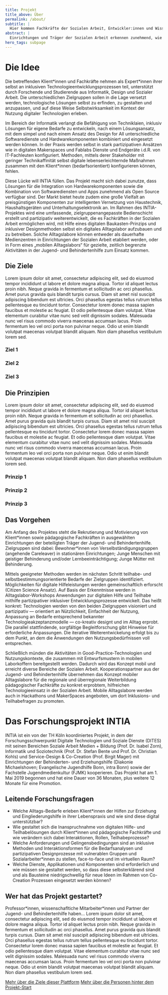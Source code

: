 ```yaml
---
title: Projekt
title_above: Über
permalink: /about/
subtitle: |
  Hier kommen Fachkräfte der Sozialen Arbeit, Entwickler:innen und Wissenschaftler:innen zusammen, um gemeinsam mit betroffenen Jugendlichen Technik und digitale Hilfen zur Alltagsbewältigung zu entwickeln und weiterzugeben.
abstract: |
  Einrichtungen und Träger der Sozialen Arbeit erkennen zunehmend, wie gesellschaftlich relevant die mangelnde digitale Teilhabe ihrer Klient\*innen ist. Es mangelt ihnen jedoch an konkreten individuellen Lösungen, die für Teilhabe und selbstbestimmte Alltagsbewältigung ihrer Klient\*innen hilfreich sind, Risiken reduzieren, deren Implementierung und Betrieb keinen hohen Aufwand verursacht, und die unproblematisch hinsichtlich von Haftungs- oder Datenschutzfragen einsetzbar sind. Gesucht werden innovative Ansätze, um Klient*innen der Sozialen Arbeit an Nutzungen digitaler Technologien heranzuführen.
hero_tags: subpage
---
```


# Die Idee

Die betreffenden Klient\*innen und Fachkräfte nehmen als Expert\*innen ihrer selbst an inklusiven Technologieentwicklungsprozessen teil, unterstützt durch Forschende und Studierende aus Informatik, Design und Sozialer Arbeit. Die unterschiedlichen Zielgruppen sollen in die Lage versetzt werden, technologische Lösungen selbst zu erfinden, zu gestalten und anzupassen, und auf diese Weise Selbstwirksamkeit im Kontext der Nutzung digitaler Technologien erleben.

Im Bereich der Informatik verlangt die Befähigung von Techniklaien, inklusiv Lösungen für eigene Bedarfe zu entwickeln, nach einem Lösungsansatz, mit dem simpel und nach einem Ansatz des Design for All unterschiedliche Softwaredienste und Hardwarekomponenten kombiniert und eingesetzt werden können. In der Praxis werden selbst in stark partizipativen Ansätzen wie in digitalen Makerspaces und Fablabs Dienste und Endgeräte i.d.R. von IT-Fachleuten konfiguriert. Methoden, mittels derer Stakeholder mit geringer Technikaffinität selbst digitale lebenserleichternde Maßnahmen zusammen mit den Klient\*innen (bedarfsorientiert) konfigurieren können, fehlen.

Diese Lücke will INTIA füllen. Das Projekt macht sich dabei zunutze, dass Lösungen für die Integration von Hardwarekomponenten sowie die Kombination von Softwarediensten und Apps zunehmend als Open Source verfügbar sind. Der Markt bietet heute zudem eine große Vielfalt an preisgünstigen Komponenten zur intelligenten Vernetzung von Haustechnik, Haushaltsgeräten und Unterhaltungselektronik an. Im Rahmen des INTIA-Projektes wird eine umfassende, zielgruppenangepasste Bedienschicht erstellt und partizipativ weiterentwickelt, die es Fachkräften in der Sozialen Arbeit ermöglichen wird, mit Hilfe eines digitalen Baukasten-Prinzips und inklusiver Designmethoden selbst ein digitales Alltagslabor aufzubauen und zu betreiben. Solche Alltagslabore können entweder als dauerhafte Medienzentren in Einrichtungen der Sozialen Arbeit etabliert werden, oder in Form eines „mobilen Alltagslabors“ für gezielte, zeitlich begrenzte Aktivitäten in der Jugend- und Behindertenhilfe zum Einsatz kommen.

## Die Ziele

Lorem ipsum dolor sit amet, consectetur adipiscing elit, sed do eiusmod tempor incididunt ut labore et dolore magna aliqua. Tortor id aliquet lectus proin nibh. Neque gravida in fermentum et sollicitudin ac orci phasellus. Amet purus gravida quis blandit turpis cursus. Diam sit amet nisl suscipit adipiscing bibendum est ultricies. Orci phasellus egestas tellus rutrum tellus pellentesque eu tincidunt tortor. Consectetur lorem donec massa sapien faucibus et molestie ac feugiat. Et odio pellentesque diam volutpat. Vitae elementum curabitur vitae nunc sed velit dignissim sodales. Malesuada nunc vel risus commodo viverra maecenas accumsan lacus. Proin fermentum leo vel orci porta non pulvinar neque. Odio ut enim blandit volutpat maecenas volutpat blandit aliquam. Non diam phasellus vestibulum lorem sed.

### Ziel 1

### Ziel 2

### Ziel 3

## Die Prinzipien

Lorem ipsum dolor sit amet, consectetur adipiscing elit, sed do eiusmod tempor incididunt ut labore et dolore magna aliqua. Tortor id aliquet lectus proin nibh. Neque gravida in fermentum et sollicitudin ac orci phasellus. Amet purus gravida quis blandit turpis cursus. Diam sit amet nisl suscipit adipiscing bibendum est ultricies. Orci phasellus egestas tellus rutrum tellus pellentesque eu tincidunt tortor. Consectetur lorem donec massa sapien faucibus et molestie ac feugiat. Et odio pellentesque diam volutpat. Vitae elementum curabitur vitae nunc sed velit dignissim sodales. Malesuada nunc vel risus commodo viverra maecenas accumsan lacus. Proin fermentum leo vel orci porta non pulvinar neque. Odio ut enim blandit volutpat maecenas volutpat blandit aliquam. Non diam phasellus vestibulum lorem sed.

### Prinzip 1

### Prinzip 2

### Prinzip 3

## Das Vorgehen

Am Anfang des Projektes steht die Rekrutierung und Motivierung von Klient\*innen sowie pädagogische Fachkräften in ausgewählten Einrichtungen der beteiligten Träger der Jugend- und Behindertenhilfe. Zielgruppen sind dabei: Bewohner\*innen von Verselbständigungsgruppen (angehende Careleaver) in stationären Einrichtungen; Junge Menschen mit geistiger Behinderung und/oder Lernbeeinträchtigung; Junge Mütter mit Behinderung.

Mittels geeigneter Methoden werden im nächsten Schritt teilhabe- und selbstbestimmungsorientierte Bedarfe der Zielgruppen identifiziert. Möglichkeiten für digitale Hilfeleistungen werden gemeinschaftlich erforscht (Citizen Science Ansatz). Auf Basis der Erkenntnisse werden in Alltagslabor-Workshops Anwendungen zur digitalen Hilfe und Teilhabe mithilfe partizipativer inklusiver Entwicklungsprozesse entwickelt. Das heißt konkret: Technologien werden von den beiden Zielgruppen visioniert und partizipativ — orientiert an Nützlichkeit, Einfachheit der Nutzung, Anpassung an Bedarfe entsprechend bekannter Technologieakzeptanzmodelle — co-kreativ designt und im Alltag erprobt. Die parallel stattfindende, sorgfältige Begleitforschung gibt Hinweise für erforderliche Anpassungen. Die iterative Weiterentwickelung erfolgt bis zu dem Punkt, an dem die Anwendungen den Nutzungsbedürfnissen voll entsprechen.

Schließlich münden die Aktivitäten in Good-Practice-Technologien und Nutzungskontexte, die zusammen mit Entwurfsmustern in mobilen Laborkoffern bereitgestellt werden. Dadurch wird das Konzept mobil und erreicht diverse Bereiche der Sozialen Arbeit. Kooperationspartner aus der Jugend- und Behindertenhilfe übernehmen das Konzept mobiler Alltagslabore für die regionale und überregionale Weiterbildung pädagogischer Fachkräfte zu konkret erprobtem, hilfreichen Technologieeinsatz in der Sozialen Arbeit. Mobile Alltagslabore werden auch in Hackathons und MakerSpaces angeboten, um dort Inklusions- und Teilhabefragen zu promoten.

# Das Forschungsprojekt INTIA

INTIA ist ein von der TH Köln koordiniertes Projekt, in dem der Forschungsschwerpunkt Digitale Technologien und Soziale Dienste (DITES) mit seinen Bereichen Soziale Arbeit Medien + Bildung (Prof. Dr. Isabel Zorn), Informatik und Soziotechnik (Prof. Dr. Stefan Bente und Prof. Dr. Christian Kohls) und Service-Design & Co-Creation (Prof. Birgit Mager) mit Einrichtungen der Behinderten- und Erziehungshilfe (Diakonie Michaelshoven; Evangelische Jugendhilfe Bonn, intra Bonn) sowie der Fachstelle Jugendmedienkultur (FJMK) kooperieren. Das Projekt hat am 1. Mai 2019 begonnen und hat eine Dauer von 36 Monaten, plus weitere 12 Monate für eine Promotion.

## Leitende Forschungsfragen

- Welche Alltags-Bedarfe erleben Klient\*innen der Hilfen zur Erziehung und Eingliederungshilfe in ihrer Lebenspraxis und wie sind diese digital unterstützbar?
- Wie gestaltet sich die Inanspruchnahme von digitalen Hilfe- und Teilhabelösungen durch Klient\*innen und pädagogische Fachkräfte und wie verändern sich dabei Interaktionen, Rollen, Teilhabeprozesse?
- Welche Anforderungen und Gelingensbedingungen sind an inklusive Methoden und Interaktionsformen für die Bedarfsanalysen und partizipativen Designprozesse mit vulnerablen Gruppen und Sozialarbeiter\*innen zu stellen, face-to-face und im virtuellen Raum?
- Welche Dienste, Applikationen und Komponenten sind erforderlich und wie müssen sie gestaltet werden, so dass diese selbsterklärend sind und als Bausteine niedrigschwellig für neue Ideen im Rahmen von Co-Creation Prozessen eingesetzt werden können?

## Wer hat das Projekt gestartet?

Professor\*innen, wissenschafltiche Mitarbeiter\*innen und Partner der Jugend- und Behindertenhilfe haben...
Lorem ipsum dolor sit amet, consectetur adipiscing elit, sed do eiusmod tempor incididunt ut labore et dolore magna aliqua. Tortor id aliquet lectus proin nibh. Neque gravida in fermentum et sollicitudin ac orci phasellus. Amet purus gravida quis blandit turpis cursus. Diam sit amet nisl suscipit adipiscing bibendum est ultricies. Orci phasellus egestas tellus rutrum tellus pellentesque eu tincidunt tortor. Consectetur lorem donec massa sapien faucibus et molestie ac feugiat. Et odio pellentesque diam volutpat. Vitae elementum curabitur vitae nunc sed velit dignissim sodales. Malesuada nunc vel risus commodo viverra maecenas accumsan lacus. Proin fermentum leo vel orci porta non pulvinar neque. Odio ut enim blandit volutpat maecenas volutpat blandit aliquam. Non diam phasellus vestibulum lorem sed.

<a href="/about_platform/" class="button is-primary">
Mehr über die Ziele dieser Plattform</a>

<a href="/team/" class="button is-primary">
Mehr über die Personen hinter dem Projekt-Start</a>
